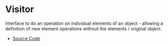 # Visitor
Interface to do an operation on individual elements of an object - allowing a
definition of new element operations without the elements / original object.
* [Source Code](main.cc)